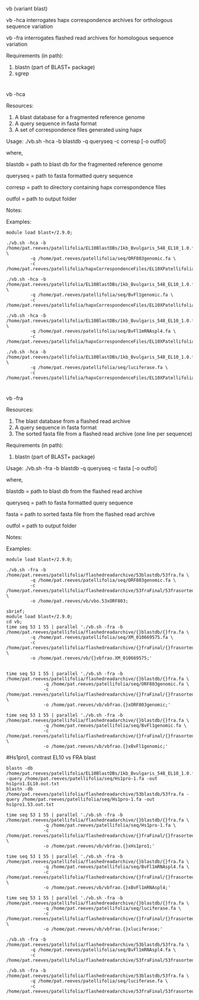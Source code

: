 vb (variant blast)

vb -hca interrogates hapx correspondence archives for orthologous sequence variation

vb -fra interrogates flashed read archives for homologous sequence variation

Requirements (in path):
1) blastn (part of BLAST+ package)
2) sgrep

#  
vb -hca

Resources:
1) A blast database for a fragmented reference genome
2) A query sequence in fasta format
3) A set of correspondence files generated using hapx

Usage: ./vb.sh -hca -b blastdb -q queryseq -c corresp [-o outfol]

where,

blastdb = path to blast db for the fragmented reference genome

queryseq = path to fasta formatted query sequence

corresp = path to directory containing hapx correspondence files

outfol = path to output folder

Notes:

Examples: 

    module load blast+/2.9.0;

    ./vb.sh -hca -b /home/pat.reeves/patellifolia/EL10BlastDBs/1kb_Bvulgaris_548_EL10_1.0.fa \
             -q /home/pat.reeves/patellifolia/seq/ORF803genomic.fa \
             -c /home/pat.reeves/patellifolia/hapxCorrespondenceFiles/EL10XPatellifolia535455scos;

    ./vb.sh -hca -b /home/pat.reeves/patellifolia/EL10BlastDBs/1kb_Bvulgaris_548_EL10_1.0.fa \
             -q /home/pat.reeves/patellifolia/seq/BvFl1genomic.fa \
             -c /home/pat.reeves/patellifolia/hapxCorrespondenceFiles/EL10XPatellifolia535455scos;

    ./vb.sh -hca -b /home/pat.reeves/patellifolia/EL10BlastDBs/1kb_Bvulgaris_548_EL10_1.0.fa \
             -q /home/pat.reeves/patellifolia/seq/BvFl1mRNAspl4.fa \
             -c /home/pat.reeves/patellifolia/hapxCorrespondenceFiles/EL10XPatellifolia535455scos;

    ./vb.sh -hca -b /home/pat.reeves/patellifolia/EL10BlastDBs/1kb_Bvulgaris_548_EL10_1.0.fa \
             -q /home/pat.reeves/patellifolia/seq/luciferase.fa \
             -c /home/pat.reeves/patellifolia/hapxCorrespondenceFiles/EL10XPatellifolia535455scos;

#  
vb -fra

Resources:
1) The blast database from a flashed read archive
2) A query sequence in fasta format
3) The sorted fasta file from a flashed read archive (one line per sequence)

Requirements (in path):
1) blastn (part of BLAST+ package)

Usage: ./vb.sh -fra -b blastdb -q queryseq -c fasta [-o outfol]

where,

blastdb = path to blast db from the flashed read archive

queryseq = path to fasta formatted query sequence

fasta = path to sorted fasta file from the flashed read archive

outfol = path to output folder

Notes:

Examples: 

    module load blast+/2.9.0;

    ./vb.sh -fra -b /home/pat.reeves/patellifolia/flashedreadarchive/53blastdb/53fra.fa \
             -q /home/pat.reeves/patellifolia/seq/ORF803genomic.fa \
             -c /home/pat.reeves/patellifolia/flashedreadarchive/53fraFinal/53frasorted.fa \
             -o /home/pat.reeves/vb/vbo.53xORF803;

    sbrief;
    module load blast+/2.9.0;
    cd vb;
    time seq 53 1 55 | parallel './vb.sh -fra -b /home/pat.reeves/patellifolia/flashedreadarchive/{}blastdb/{}fra.fa \
             -q /home/pat.reeves/patellifolia/seq/XM_010669575.fa \
             -c /home/pat.reeves/patellifolia/flashedreadarchive/{}fraFinal/{}frasorted.fa \
             -o /home/pat.reeves/vb/{}vbfrao.XM_010669575;'


    time seq 53 1 55 | parallel './vb.sh -fra -b /home/pat.reeves/patellifolia/flashedreadarchive/{}blastdb/{}fra.fa \
                  -q /home/pat.reeves/patellifolia/seq/ORF803genomic.fa \
                  -c /home/pat.reeves/patellifolia/flashedreadarchive/{}fraFinal/{}frasorted.fa \
                  -o /home/pat.reeves/vb/vbfrao.{}xORF803genomic;'

    time seq 53 1 55 | parallel './vb.sh -fra -b /home/pat.reeves/patellifolia/flashedreadarchive/{}blastdb/{}fra.fa \
                  -q /home/pat.reeves/patellifolia/seq/BvFl1genomic.fa \
                  -c /home/pat.reeves/patellifolia/flashedreadarchive/{}fraFinal/{}frasorted.fa \
                  -o /home/pat.reeves/vb/vbfrao.{}xBvFl1genomic;'
                  

#Hs1pro1, contrast EL10 vs FRA blast

    blastn -db /home/pat.reeves/patellifolia/EL10BlastDBs/1kb_Bvulgaris_548_EL10_1.0.fa -query /home/pat.reeves/patellifolia/seq/Hs1pro-1.fa -out hs1pro1.EL10.out.txt
    blastn -db /home/pat.reeves/patellifolia/flashedreadarchive/53blastdb/53fra.fa -query /home/pat.reeves/patellifolia/seq/Hs1pro-1.fa -out hs1pro1.53.out.txt

    time seq 53 1 55 | parallel './vb.sh -fra -b /home/pat.reeves/patellifolia/flashedreadarchive/{}blastdb/{}fra.fa \
                  -q /home/pat.reeves/patellifolia/seq/Hs1pro-1.fa \
                  -c /home/pat.reeves/patellifolia/flashedreadarchive/{}fraFinal/{}frasorted.fa \
                  -o /home/pat.reeves/vb/vbfrao.{}xHs1pro1;'
                 
    time seq 53 1 55 | parallel './vb.sh -fra -b /home/pat.reeves/patellifolia/flashedreadarchive/{}blastdb/{}fra.fa \
                  -q /home/pat.reeves/patellifolia/seq/BvFl1mRNAspl4.fa \
                  -c /home/pat.reeves/patellifolia/flashedreadarchive/{}fraFinal/{}frasorted.fa \
                  -o /home/pat.reeves/vb/vbfrao.{}xBvFl1mRNAspl4;'
 
    time seq 53 1 55 | parallel './vb.sh -fra -b /home/pat.reeves/patellifolia/flashedreadarchive/{}blastdb/{}fra.fa \
                  -q /home/pat.reeves/patellifolia/seq/luciferase.fa \
                  -c /home/pat.reeves/patellifolia/flashedreadarchive/{}fraFinal/{}frasorted.fa \
                  -o /home/pat.reeves/vb/vbfrao.{}xluciferase;'

    ./vb.sh -fra -b /home/pat.reeves/patellifolia/flashedreadarchive/53blastdb/53fra.fa \
             -q /home/pat.reeves/patellifolia/seq/BvFl1mRNAspl4.fa \
             -c /home/pat.reeves/patellifolia/flashedreadarchive/53fraFinal/53frasorted.fa;
                 
    ./vb.sh -fra -b /home/pat.reeves/patellifolia/flashedreadarchive/53blastdb/53fra.fa \
             -q /home/pat.reeves/patellifolia/seq/luciferase.fa \
             -c /home/pat.reeves/patellifolia/flashedreadarchive/53fraFinal/53frasorted.fa;


